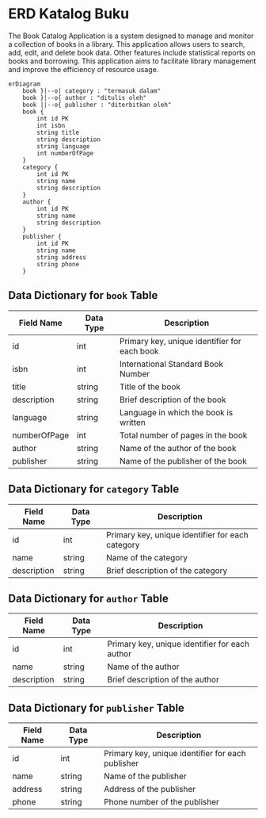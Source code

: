 # ERD Katalog Buku

The Book Catalog Application is a system designed to manage and monitor a collection of books in a library. This application allows users to search, add, edit, and delete book data. Other features include statistical reports on books and borrowing. This application aims to facilitate library management and improve the efficiency of resource usage.

```mermaid
erDiagram
    book }|--o| category : "termasuk dalam"
    book }|--o{ author : "ditulis oleh"
    book ||--o{ publisher : "diterbitkan oleh"
    book {
        int id PK
        int isbn
        string title
        string description
        string language
        int numberOfPage
    }
    category {
        int id PK
        string name
        string description
    }
    author {
        int id PK
        string name
        string description
    }
    publisher {
        int id PK
        string name
        string address
        string phone
    }
```

## Data Dictionary for `book` Table

| Field Name      | Data Type | Description                                   |
|------------------|-----------|-----------------------------------------------|
| id               | int       | Primary key, unique identifier for each book |
| isbn             | int       | International Standard Book Number           |
| title            | string    | Title of the book                            |
| description      | string    | Brief description of the book                |
| language         | string    | Language in which the book is written        |
| numberOfPage     | int       | Total number of pages in the book            |
| author           | string    | Name of the author of the book               |
| publisher        | string    | Name of the publisher of the book            |

## Data Dictionary for `category` Table

| Field Name      | Data Type | Description                                   |
|------------------|-----------|-----------------------------------------------|
| id               | int       | Primary key, unique identifier for each category |
| name             | string    | Name of the category                         |
| description      | string    | Brief description of the category            |

## Data Dictionary for `author` Table

| Field Name      | Data Type | Description                                   |
|------------------|-----------|-----------------------------------------------|
| id               | int       | Primary key, unique identifier for each author |
| name             | string    | Name of the author                           |
| description      | string    | Brief description of the author              |

## Data Dictionary for `publisher` Table

| Field Name      | Data Type | Description                                   |
|------------------|-----------|-----------------------------------------------|
| id               | int       | Primary key, unique identifier for each publisher |
| name             | string    | Name of the publisher                        |
| address          | string    | Address of the publisher                     |
| phone            | string    | Phone number of the publisher                |

